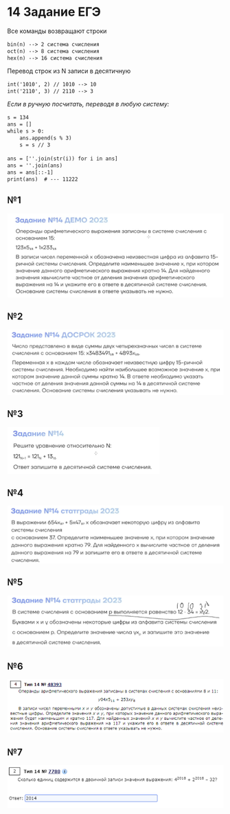 # 14 Задание ЕГЭ
Все команды возвращают строки

    bin(n) --> 2 система счисления
    oct(n) --> 8 система счисления
    hex(n) --> 16 система счисления

Перевод строк из N записи в десятичную

    int('1010', 2) // 1010 --> 10
    int('2110', 3) // 2110 --> 3

*Если в ручную посчитать, переводя в любую систему:*

    s = 134
    ans = []
    while s > 0:
        ans.append(s % 3)
        s = s // 3
        
    ans = [''.join(str(i)) for i in ans]
    ans = ''.join(ans)
    ans = ans[::-1]
    print(ans)  # --- 11222

## №1
![Задание 1](src/1.png)

## №2
![Задание 2](src/2.png)

## №3
![Alt text](src/3.png)

## №4
![Alt text](src/4.png)

## №5
![Alt text](src/5.png)

## №6
![Alt text](src/6.png)

## №7
![Alt text](src/7.png)
